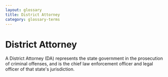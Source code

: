 ```yaml
---
layout: glossary
title: District Attorney
category: glossary-terms
---
```


# District Attorney

A District Attorney (DA) represents the state government in the prosecution of criminal offenses, and is the chief law enforcement officer and legal officer of that state's jurisdiction.